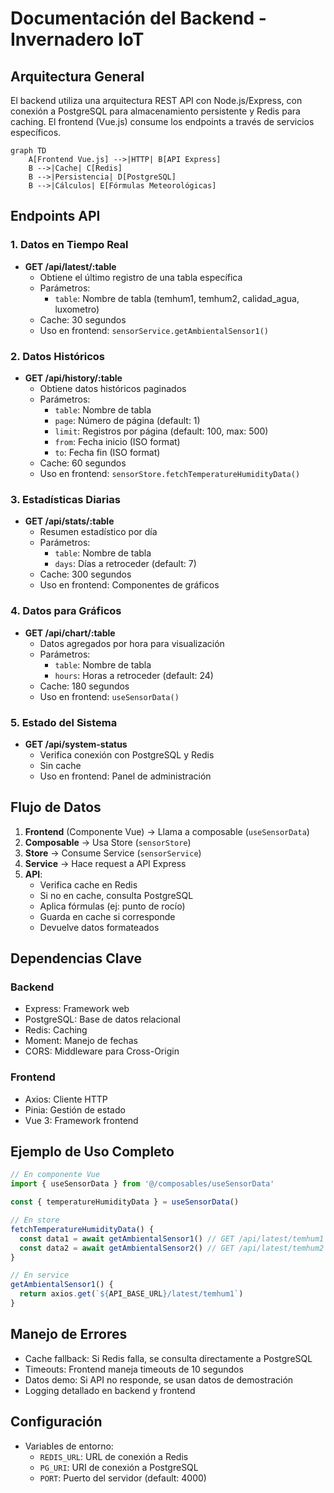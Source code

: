 # Documentación del Backend - Invernadero IoT

## Arquitectura General
El backend utiliza una arquitectura REST API con Node.js/Express, con conexión a PostgreSQL para almacenamiento persistente y Redis para caching. El frontend (Vue.js) consume los endpoints a través de servicios específicos.

```mermaid
graph TD
    A[Frontend Vue.js] -->|HTTP| B[API Express]
    B -->|Cache| C[Redis]
    B -->|Persistencia| D[PostgreSQL]
    B -->|Cálculos| E[Fórmulas Meteorológicas]
```

## Endpoints API

### 1. Datos en Tiempo Real
- **GET /api/latest/:table**
  - Obtiene el último registro de una tabla específica
  - Parámetros:
    - `table`: Nombre de tabla (temhum1, temhum2, calidad_agua, luxometro)
  - Cache: 30 segundos
  - Uso en frontend: `sensorService.getAmbientalSensor1()`

### 2. Datos Históricos
- **GET /api/history/:table**
  - Obtiene datos históricos paginados
  - Parámetros:
    - `table`: Nombre de tabla
    - `page`: Número de página (default: 1)
    - `limit`: Registros por página (default: 100, max: 500)
    - `from`: Fecha inicio (ISO format)
    - `to`: Fecha fin (ISO format)
  - Cache: 60 segundos
  - Uso en frontend: `sensorStore.fetchTemperatureHumidityData()`

### 3. Estadísticas Diarias
- **GET /api/stats/:table**
  - Resumen estadístico por día
  - Parámetros:
    - `table`: Nombre de tabla
    - `days`: Días a retroceder (default: 7)
  - Cache: 300 segundos
  - Uso en frontend: Componentes de gráficos

### 4. Datos para Gráficos
- **GET /api/chart/:table**
  - Datos agregados por hora para visualización
  - Parámetros:
    - `table`: Nombre de tabla
    - `hours`: Horas a retroceder (default: 24)
  - Cache: 180 segundos
  - Uso en frontend: `useSensorData()`

### 5. Estado del Sistema
- **GET /api/system-status**
  - Verifica conexión con PostgreSQL y Redis
  - Sin cache
  - Uso en frontend: Panel de administración

## Flujo de Datos

1. **Frontend** (Componente Vue) → Llama a composable (`useSensorData`)
2. **Composable** → Usa Store (`sensorStore`)
3. **Store** → Consume Service (`sensorService`)
4. **Service** → Hace request a API Express
5. **API**:
   - Verifica cache en Redis
   - Si no en cache, consulta PostgreSQL
   - Aplica fórmulas (ej: punto de rocío)
   - Guarda en cache si corresponde
   - Devuelve datos formateados

## Dependencias Clave

### Backend
- Express: Framework web
- PostgreSQL: Base de datos relacional
- Redis: Caching
- Moment: Manejo de fechas
- CORS: Middleware para Cross-Origin

### Frontend
- Axios: Cliente HTTP
- Pinia: Gestión de estado
- Vue 3: Framework frontend

## Ejemplo de Uso Completo

```javascript
// En componente Vue
import { useSensorData } from '@/composables/useSensorData'

const { temperatureHumidityData } = useSensorData()

// En store
fetchTemperatureHumidityData() {
  const data1 = await getAmbientalSensor1() // GET /api/latest/temhum1
  const data2 = await getAmbientalSensor2() // GET /api/latest/temhum2
}

// En service
getAmbientalSensor1() {
  return axios.get(`${API_BASE_URL}/latest/temhum1`)
}
```

## Manejo de Errores
- Cache fallback: Si Redis falla, se consulta directamente a PostgreSQL
- Timeouts: Frontend maneja timeouts de 10 segundos
- Datos demo: Si API no responde, se usan datos de demostración
- Logging detallado en backend y frontend

## Configuración
- Variables de entorno:
  - `REDIS_URL`: URL de conexión a Redis
  - `PG_URI`: URI de conexión a PostgreSQL
  - `PORT`: Puerto del servidor (default: 4000)
